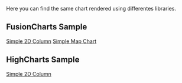 Here you can find the same chart rendered using differentes libraries.

## FusionCharts Sample
[Simple 2D Column](http://htmlpreview.github.io/?https://github.com/radkerodrigo/charts_samples/blob/master/FusionCharts/FC_2DColumn.html)
[Simple Map Chart](http://htmlpreview.github.io/?https://github.com/radkerodrigo/charts_samples/blob/master/FusionCharts/FC_Map.html)

## HighCharts Sample
[Simple 2D Column](http://htmlpreview.github.io/?https://github.com/radkerodrigo/charts_samples/blob/master/HighCharts/HC_2DColumn.html)
